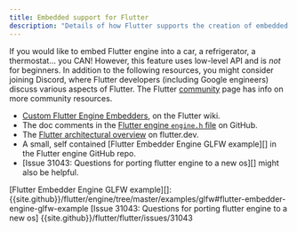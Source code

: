 ```yaml
---
title: Embedded support for Flutter
description: "Details of how Flutter supports the creation of embedded experiences."
---
```


If you would like to embed Flutter engine into a car,
a refrigerator, a thermostat... you CAN! 
However, this feature uses low-level API and
is _not_ for beginners. 
In addition to the following resources, you
might consider joining Discord, where Flutter
developers (including Google engineers) discuss
various aspects of Flutter. The Flutter
[community][] page has info on more community
resources.

* [Custom Flutter Engine Embedders][], on the Flutter wiki.
* The doc comments in the
  [Flutter engine `engine.h` file][] on GitHub.
* The [Flutter architectural overview][] on flutter.dev.
* A small, self contained [Flutter Embedder Engine GLFW example][]
  in the Flutter engine GitHub repo.
* [Issue 31043: Questions for porting flutter engine to a new os][]
  might also be helpful.


[community]: /community
[Custom Flutter Engine Embedders]: {{site.github}}/flutter/flutter/wiki/Custom-Flutter-Engine-Embedders
[Flutter architectural overview]: /docs/resources/architectural-overview
[Flutter engine `engine.h` file]: {{site.github}}/flutter/engine/blob/master/shell/platform/embedder/embedder.h
[Flutter Embedder Engine GLFW example][]: {{site.github}}/flutter/engine/tree/master/examples/glfw#flutter-embedder-engine-glfw-example
[Issue 31043: Questions for porting flutter engine to a new os] {{site.github}}/flutter/flutter/issues/31043


